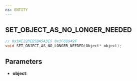 ```yaml
---
ns: ENTITY
---
```

## SET_OBJECT_AS_NO_LONGER_NEEDED

```c
// 0x3AE22DEB5BA5A3E6 0x3F6B949F
void SET_OBJECT_AS_NO_LONGER_NEEDED(Object* object);
```

## Parameters
* **object**:
